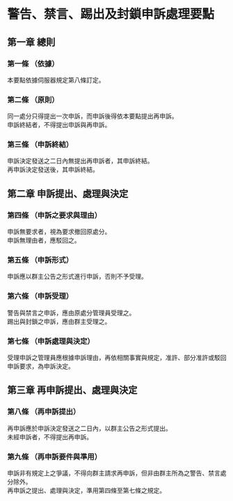 # 警告、禁言、踢出及封鎖申訴處理要點
## 第一章 總則
### 第一條 （依據）
本要點依據伺服器規定第八條訂定。
### 第二條 （原則）
同一處分只得提出一次申訴，而申訴後得依本要點提出再申訴。\
申訴終結者，不得提出申訴與再申訴。
### 第三條 （申訴終結）
申訴決定發送之二日內無提出再申訴者，其申訴終結。 \
再申訴決定發送後，其申訴終結。
## 第二章 申訴提出、處理與決定
### 第四條 （申訴之要求與理由）
申訴無要求者，視為要求撤回原處分。\
申訴無理由者，應駁回之。
### 第五條 （申訴形式）
申訴應以群主公告之形式進行申訴，否則不予受理。
### 第六條 （申訴受理）
警告與禁言之申訴，應由原處分管理員受理之。\
踢出與封鎖之申訴，應由群主受理之。
### 第七條 （申訴處理與決定）
受理申訴之管理員應根據申訴理由，再依相關事實與規定，准許、部分准許或駁回申訴要求，為申訴決定。
## 第三章 再申訴提出、處理與決定
### 第八條 （再申訴提出）
再申訴應於申訴決定發送之二日內，以群主公告之形式提出。\
未經申訴者，不得提出再申訴。
### 第九條 （再申訴要件與準用）
申訴非有規定上之爭議，不得向群主請求再申訴，但非由群主所為之警告、禁言處分除外。\
再申訴之提出、處理與決定，準用第四條至第七條之規定。